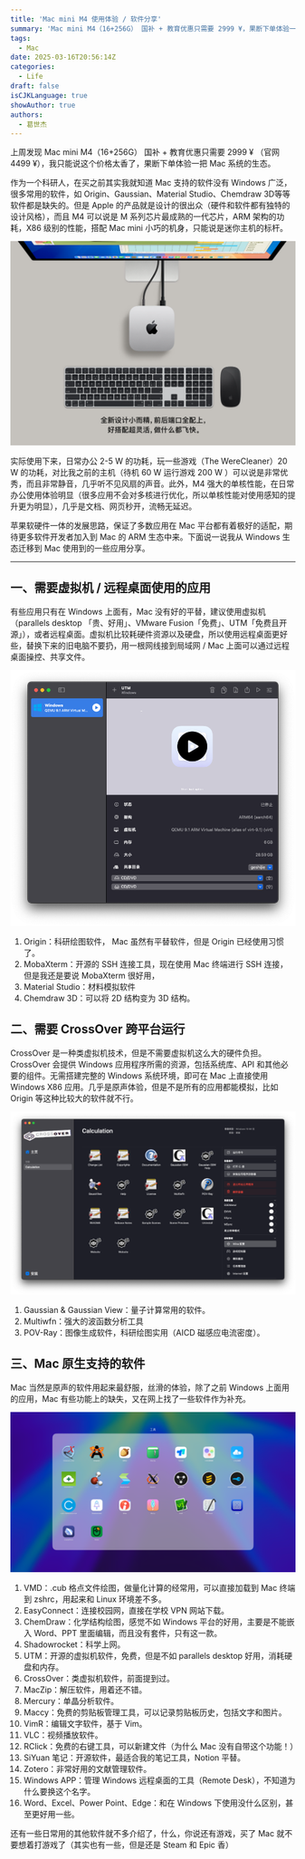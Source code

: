 ```yaml
---
title: 'Mac mini M4 使用体验 / 软件分享'
summary: 'Mac mini M4（16+256G） 国补 + 教育优惠只需要 2999 ¥，果断下单体验一把 Mac 系统的生态。'
tags:
  - Mac
date: 2025-03-16T20:56:14Z
categories:
  - Life
draft: false
isCJKLanguage: true
showAuthor: true
authors:
  - 葛世杰
---
```



上周发现 Mac mini M4（16+256G） 国补 + 教育优惠只需要 2999 ¥ （官网 4499 ¥），我只能说这个价格太香了，果断下单体验一把 Mac 系统的生态。

作为一个科研人，在买之前其实我就知道 Mac 支持的软件没有 Windows 广泛，很多常用的软件，如 Origin、Gaussian、Material Studio、Chemdraw 3D等等软件都是缺失的。但是 Apple 的产品就是设计的很出众（硬件和软件都有独特的设计风格），而且 M4 可以说是 M 系列芯片最成熟的一代芯片，ARM 架构的功耗，X86 级别的性能，搭配 Mac mini 小巧的机身，只能说是迷你主机的标杆。

​![Fig1](assets/Fig1.png)​

实际使用下来，日常办公 2-5 W 的功耗，玩一些游戏（The WereCleaner）20 W 的功耗，对比我之前的主机（待机 60 W 运行游戏 200 W ）可以说是非常优秀，而且非常静音，几乎听不见风扇的声音。此外，M4 强大的单核性能，在日常办公使用体验明显（很多应用不会对多核进行优化，所以单核性能对使用感知的提升更为明显），几乎是文档、网页秒开，流畅无延迟。

苹果软硬件一体的发展思路，保证了多数应用在 Mac 平台都有着极好的适配，期待更多软件开发者加入到 Mac 的 ARM 生态中来。下面说一说我从 Windows 生态迁移到 Mac 使用到的一些应用分享。

---

## 一、需要虚拟机 / 远程桌面使用的应用

有些应用只有在 Windows 上面有，Mac 没有好的平替，建议使用虚拟机（parallels desktop 「贵、好用」、VMware Fusion「免费」、UTM「免费且开源」），或者远程桌面。虚拟机比较耗硬件资源以及硬盘，所以使用远程桌面更好些，替换下来的旧电脑不要扔，用一根网线接到局域网 / Mac 上面可以通过远程桌面操控、共享文件。

​![Fig2](assets/Fig2.png)​

1. Origin：科研绘图软件， Mac 虽然有平替软件，但是 Origin 已经使用习惯了。
2. MobaXterm：开源的 SSH 连接工具，现在使用 Mac 终端进行 SSH 连接，但是我还是要说 MobaXterm 很好用，
3. Material Studio：材料模拟软件
4. Chemdraw 3D：可以将 2D 结构变为 3D 结构。

## 二、需要 CrossOver 跨平台运行

CrossOver 是一种类虚拟机技术，但是不需要虚拟机这么大的硬件负担。CrossOver 会提供 Windows 应用程序所需的资源，包括系统库、API 和其他必要的组件。无需搭建完整的 Windows 系统环境，即可在 Mac 上直接使用 Windows X86 应用。几乎是原声体验，但是不是所有的应用都能模拟，比如 Origin 等这种比较大的软件就不行。

​![Fig3](assets/Fig3.png)​

1. Gaussian & Gaussian View：量子计算常用的软件。
2. Multiwfn：强大的波函数分析工具
3. POV-Ray：图像生成软件，科研绘图实用（AICD 磁感应电流密度）。

## 三、Mac 原生支持的软件

Mac 当然是原声的软件用起来最舒服，丝滑的体验，除了之前 Windows 上面用的应用，Mac 有些功能上的缺失，又在网上找了一些软件作为补充。

​![Fig4](assets/Fig4.png)​

1. VMD：.cub 格点文件绘图，做量化计算的经常用，可以直接加载到 Mac 终端到 zshrc，用起来和 Linux 环境差不多。
2. EasyConnect：连接校园网，直接在学校 VPN 网站下载。
3. ChemDraw：化学结构绘图，感觉不如 Windows 平台的好用，主要是不能嵌入 Word、PPT 里面编辑，而且没有套件，只有这一款。
4. Shadowrocket：科学上网。
5. UTM：开源的虚拟机软件，免费，但是不如 parallels desktop 好用，消耗硬盘和内存。
6. CrossOver：类虚拟机软件，前面提到过。
7. MacZip：解压软件，用着还不错。
8. Mercury：单晶分析软件。
9. Maccy：免费的剪贴板管理工具，可以记录剪贴板历史，包括文字和图片。
10. VimR：编辑文字软件，基于 Vim。
11. VLC：视频播放软件。
12. RClick：免费的右键工具，可以新建文件（为什么 Mac 没有自带这个功能！）
13. SiYuan 笔记：开源软件，最适合我的笔记工具，Notion 平替。
14. Zotero：非常好用的文献管理软件。
15. Windows APP：管理 Windows 远程桌面的工具（Remote Desk），不知道为什么要换这个名字。
16. Word、Excel、Power Point、Edge：和在 Windows 下使用没什么区别，甚至更好用一些。

还有一些日常用的其他软件就不多介绍了，什么，你说还有游戏，买了 Mac 就不要想着打游戏了（其实也有一些，但是还是 Steam 和 Epic 香）
